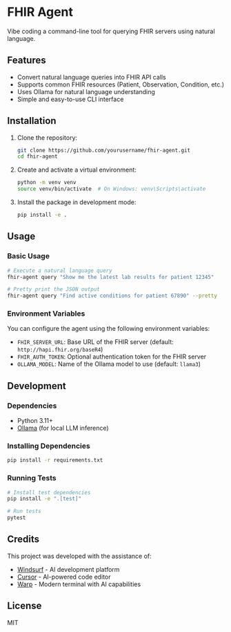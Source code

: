 # FHIR Agent

Vibe coding a command-line tool for querying FHIR servers using natural language.

## Features

- Convert natural language queries into FHIR API calls
- Supports common FHIR resources (Patient, Observation, Condition, etc.)
- Uses Ollama for natural language understanding
- Simple and easy-to-use CLI interface

## Installation

1. Clone the repository:
   ```bash
   git clone https://github.com/yourusername/fhir-agent.git
   cd fhir-agent
   ```

2. Create and activate a virtual environment:
   ```bash
   python -m venv venv
   source venv/bin/activate  # On Windows: venv\Scripts\activate
   ```

3. Install the package in development mode:
   ```bash
   pip install -e .
   ```

## Usage

### Basic Usage

```bash
# Execute a natural language query
fhir-agent query "Show me the latest lab results for patient 12345"

# Pretty print the JSON output
fhir-agent query "Find active conditions for patient 67890" --pretty
```

### Environment Variables

You can configure the agent using the following environment variables:

- `FHIR_SERVER_URL`: Base URL of the FHIR server (default: `http://hapi.fhir.org/baseR4`)
- `FHIR_AUTH_TOKEN`: Optional authentication token for the FHIR server
- `OLLAMA_MODEL`: Name of the Ollama model to use (default: `llama3`)

## Development

### Dependencies

- Python 3.11+
- [Ollama](https://ollama.ai/) (for local LLM inference)

### Installing Dependencies

```bash
pip install -r requirements.txt
```

### Running Tests

```bash
# Install test dependencies
pip install -e ".[test]"

# Run tests
pytest
```

## Credits

This project was developed with the assistance of:

- [Windsurf](https://windsurf.com) - AI development platform
- [Cursor](https://www.cursor.com) - AI-powered code editor
- [Warp](https://www.warp.dev) - Modern terminal with AI capabilities

## License

MIT
